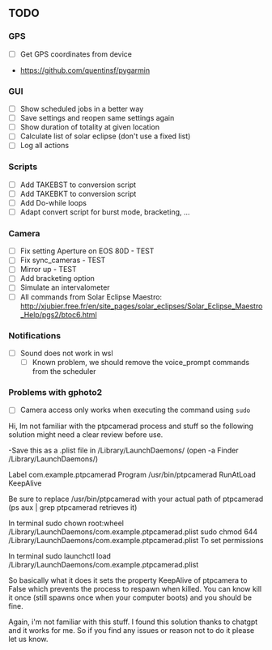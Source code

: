 ## TODO

### GPS

- [ ] Get GPS coordinates from device
- https://github.com/quentinsf/pygarmin
  
### GUI

- [ ] Show scheduled jobs in a better way
- [ ] Save settings and reopen same settings again
- [ ] Show duration of totality at given location
- [ ] Calculate list of solar eclipse (don't use a fixed list)
- [ ] Log all actions

### Scripts

- [ ] Add TAKEBST to conversion script
- [ ] Add TAKEBKT to conversion script
- [ ] Add Do-while loops
- [ ] Adapt convert script for burst mode, bracketing, ...

### Camera

- [ ] Fix setting Aperture on EOS 80D - TEST
- [ ] Fix sync_cameras - TEST
- [ ] Mirror up - TEST
- [ ] Add bracketing option
- [ ] Simulate an intervalometer
- [ ] All commands from Solar Eclipse Maestro: http://xjubier.free.fr/en/site_pages/solar_eclipses/Solar_Eclipse_Maestro_Help/pgs2/btoc6.html

### Notifications 

- [ ] Sound does not work in wsl
  - [ ] Known problem, we should remove the voice_prompt commands from the scheduler

### Problems with gphoto2

- [ ] Camera access only works when executing the command using `sudo`

Hi,
Im not familiar with the ptpcamerad process and stuff so the following solution might need a clear review before use.

-Save this as a .plist file in /Library/LaunchDaemons/ (open -a Finder /Library/LaunchDaemons/)


<?xml version="1.0" encoding="UTF-8"?>
 <!DOCTYPE plist PUBLIC "-//Apple//DTD PLIST 1.0//EN" "http://www.apple.com/DTDs/PropertyList-1.0.dtd">
 <plist version="1.0">
 <dict>
     <key>Label</key>
     <string>com.example.ptpcamerad</string>
     <key>Program</key>
     <string>/usr/bin/ptpcamerad</string> 
     <key>RunAtLoad</key>
     <true/>
     <key>KeepAlive</key>
     <false/>
</dict>
 </plist>

Be sure to replace /usr/bin/ptpcamerad with your actual path of ptpcamerad (ps aux | grep ptpcamerad retrieves it)

In terminal
sudo chown root:wheel /Library/LaunchDaemons/com.example.ptpcamerad.plist
sudo chmod 644 /Library/LaunchDaemons/com.example.ptpcamerad.plist
To set permissions

In terminal
sudo launchctl load /Library/LaunchDaemons/com.example.ptpcamerad.plist

So basically what it does it sets the property KeepAlive of ptpcamera to False which prevents the process to respawn when killed. You can know kill it once (still spawns once when your computer boots) and you should be fine.

Again, i'm not familiar with this stuff. I found this solution thanks to chatgpt and it works for me. So if you find any issues or reason not to do it please let us know.